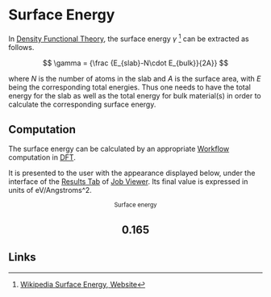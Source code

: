 # Surface Energy

In [Density Functional Theory](../../models/dft/overview.md), the surface energy $\gamma$ [^1] can be extracted as follows.

$$ 
\gamma = {\frac {E_{slab}-N\cdot E_{bulk}}{2A}}
$$

where $N$ is the number of atoms in the slab and $A$ is the surface area, with $E$ being the corresponding total energies. Thus one needs to have the total energy for the slab as well as the total energy for bulk material(s) in order to calculate the corresponding surface energy.

## Computation

The surface energy can be calculated by an appropriate [Workflow](../../workflows/overview.md) computation in [DFT](../../models/dft/overview.md). 

It is presented to the user with the appearance displayed below, under the interface of the [Results Tab](../../jobs/ui/results-tab.md) of [Job Viewer](../../jobs/ui/viewer.md). Its final value is expressed in units of eV/Angstroms^2.

<div class="clearfix"><center><div class="chart"><i class="zmdi zmdi-battery-flash zmdi-hc-3x"></i></div><div class="count"><small><!-- react-text: 1660 -->Surface energy<!-- /react-text --><!-- react-text: 1661 --><!-- /react-text --></small><h2>0.165</h2></div></div>
 
## Links 

[^1]: [Wikipedia Surface Energy, Website](https://en.wikipedia.org/wiki/Surface_energy)
